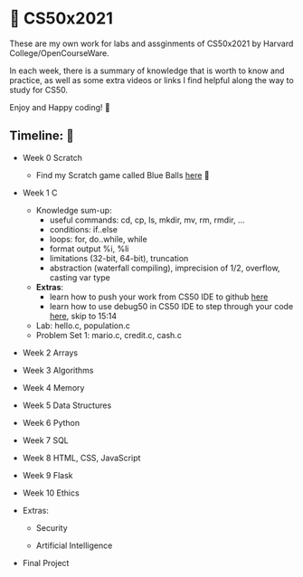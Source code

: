# :file_folder: CS50x2021
These are my own work for labs and assginments of CS50x2021 by Harvard College/OpenCourseWare.

In each week, there is a summary of knowledge that is worth to know and practice, as well as some extra videos or links I find helpful along the way to study for CS50.

Enjoy and Happy coding! :robot: 

## Timeline: :calendar:
- Week 0 Scratch
  - Find my Scratch game called Blue Balls [here](https://scratch.mit.edu/projects/471758222) :large_blue_circle:
- Week 1 C
  - Knowledge sum-up:
  	- useful commands: cd, cp, ls, mkdir, mv, rm, rmdir, ... 
  	- conditions: if..else
  	- loops: for, do..while, while  
  	- format output %i, %li
  	- limitations (32-bit, 64-bit), truncation
  	- abstraction (waterfall compiling), imprecision of 1/2, overflow, casting var type
  - **Extras**: 
  	- learn how to push your work from CS50 IDE to github [here](https://www.youtube.com/watch?v=MJUJ4wbFm_A)
  	- learn how to use debug50 in CS50 IDE to step through your code [here](https://www.youtube.com/watch?v=VtkMZjvvKaU), skip to 15:14
  - Lab: hello.c, population.c
  - Problem Set 1: mario.c, credit.c, cash.c
- Week 2 Arrays

- Week 3 Algorithms

- Week 4 Memory

- Week 5 Data Structures

- Week 6 Python

- Week 7 SQL

- Week 8 HTML, CSS, JavaScript

- Week 9 Flask

- Week 10 Ethics

- Extras:
  - Security

  - Artificial Intelligence

- Final Project
